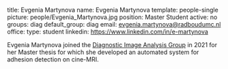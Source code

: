 title: Evgenia Martynova
name: Evgenia Martynova
template: people-single
picture: people/Evgenia_Martynova.jpg
position: Master Student
active: no
groups: diag
default_group: diag
email: evgenia.martynova@radboudumc.nl
office:
type: student
linkedin: https://www.linkedin.com/in/e-martynova

Evgenia Martynova joined the [Diagnostic Image Analysis Group](https://www.diagnijmegen.nl) in 2021 for her Master thesis for which she developed an automated system for adhesion detection on cine-MRI.
